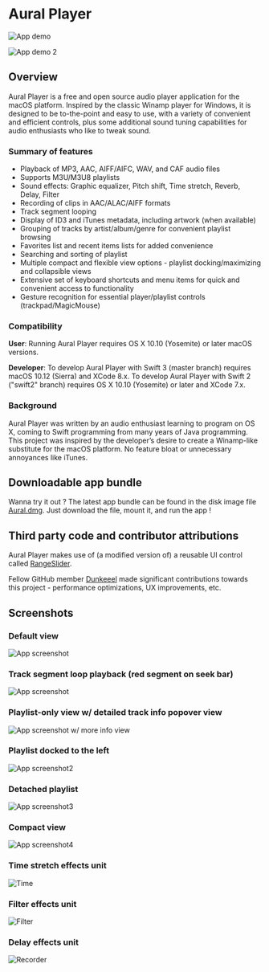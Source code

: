 # Aural Player

![App demo](/Documentation/Demos/newDemo.gif?raw=true "App demo")

![App demo 2](/Documentation/Demos/demo2.gif?raw=true "App demo 2")

## Overview

Aural Player is a free and open source audio player application for the macOS platform. Inspired by the classic Winamp player for Windows, it is designed to be to-the-point and easy to use, with a variety of convenient and efficient controls, plus some additional sound tuning capabilities for audio enthusiasts who like to tweak sound.

### Summary of features

- Playback of MP3, AAC, AIFF/AIFC, WAV, and CAF audio files
- Supports M3U/M3U8 playlists
- Sound effects: Graphic equalizer, Pitch shift, Time stretch, Reverb, Delay, Filter
- Recording of clips in AAC/ALAC/AIFF formats
- Track segment looping
- Display of ID3 and iTunes metadata, including artwork (when available)
- Grouping of tracks by artist/album/genre for convenient playlist browsing
- Favorites list and recent items lists for added convenience
- Searching and sorting of playlist
- Multiple compact and flexible view options - playlist docking/maximizing and collapsible views
- Extensive set of keyboard shortcuts and menu items for quick and convenient access to functionality
- Gesture recognition for essential player/playlist controls (trackpad/MagicMouse)

### Compatibility

**User**: Running Aural Player requires OS X 10.10 (Yosemite) or later macOS versions.

**Developer**: To develop Aural Player with Swift 3 (master branch) requires macOS 10.12 (Sierra) and XCode 8.x. To develop Aural Player with Swift 2 ("swift2" branch) requires OS X 10.10 (Yosemite) or later and XCode 7.x.

### Background

Aural Player was written by an audio enthusiast learning to program on OS X, coming to Swift programming from many years of Java programming. This project was inspired by the developer’s desire to create a Winamp-like substitute for the macOS platform. No feature bloat or unnecessary annoyances like iTunes.

## Downloadable app bundle

Wanna try it out ? The latest app bundle can be found in the disk image file [Aural.dmg](https://github.com/maculateConception/aural-player/blob/master/Aural.dmg?raw=true). Just download the file, mount it, and run the app !

## Third party code and contributor attributions

Aural Player makes use of (a modified version of) a reusable UI control called [RangeSlider](https://github.com/matthewreagan/RangeSlider).

Fellow GitHub member [Dunkeeel](https://github.com/Dunkeeel) made significant contributions towards this project - performance optimizations, UX improvements, etc.

## Screenshots

### Default view

![App screenshot](/Documentation/Screenshots/Default.png?raw=true "App screenshot")

### Track segment loop playback (red segment on seek bar)

![App screenshot](/Documentation/Screenshots/SegmentLoop.png?raw=true "Track segment loop playback")

### Playlist-only view w/ detailed track info popover view

![App screenshot w/ more info view](/Documentation/Screenshots/DetailedInfo.png?raw=true "More Info")

### Playlist docked to the left

![App screenshot2](/Documentation/Screenshots/DockedLeft.png?raw=true "App screenshot2")

### Detached playlist

![App screenshot3](/Documentation/Screenshots/DetachedPlaylist.png?raw=true "App screenshot3")

### Compact view

![App screenshot4](/Documentation/Screenshots/Compact.png?raw=true "App screenshot4")

### Time stretch effects unit

![Time](/Documentation/Screenshots/Time.png?raw=true "Time Stretch")

### Filter effects unit

![Filter](/Documentation/Screenshots/Filter.png?raw=true "Filter")

### Delay effects unit

![Recorder](/Documentation/Screenshots/Delay.png?raw=true "Delay")
